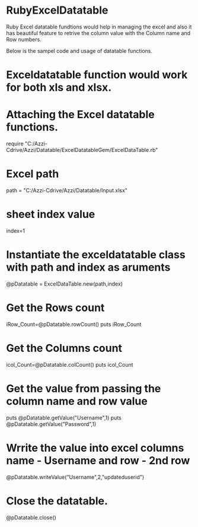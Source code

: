 # RubyExcelDatatable
Ruby Excel datatable fundtions would help in managing the excel and also it has beautiful feature to retrive the column value with the Column name and Row numbers.


Below is the sampel code and usage of datatable functions.


# Exceldatatable function would work for both xls and xlsx.

# Attaching the Excel datatable functions.
require "C:/Azzi-Cdrive/Azzi/Datatable/ExcelDatatableGem/ExcelDataTable.rb"

# Excel path
path = "C:/Azzi-Cdrive/Azzi/Datatable/Input.xlsx"
# sheet index value
index=1

# Instantiate the exceldatatable class with path and index as aruments
@pDatatable = ExcelDataTable.new(path,index)

# Get the Rows count
iRow_Count=@pDatatable.rowCount()
puts iRow_Count

# Get the Columns count
icol_Count=@pDatatable.colCount()
puts icol_Count

# Get the value from passing the column name and row value

puts @pDatatable.getValue("Username",1)
puts @pDatatable.getValue("Password",1)


# Wrrite the value into excel columns name - Username and row - 2nd row
@pDatatable.writeValue("Username",2,"updateduserid")

# Close the datatable.
@pDatatable.close()
